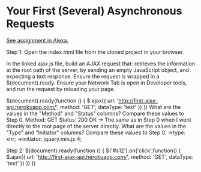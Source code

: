 # Your First (Several) Asynchronous Requests

[See assignment in Alexa.](https://alexa.bitmaker.co/cohorts/67/assignments/2055/latest)


Step 1:
Open the index.html file from the cloned project in your browser.

In the linked ajax.js file, build an AJAX request that:
retrieves the information at the root path of the server, by sending an empty JavaScript object, and expecting a text response.
Ensure the request is wrapped in a $(document).ready.
Ensure your Network Tab is open in Developer tools, and run the request by reloading your page.

$(document).ready(function () {
  $.ajax({
  url: 'http://first-ajax-api.herokuapp.com/',
  method: 'GET',
  dataType: 'text'
})
})
What are the values in the "Method" and "Status" columns? Compare these values to Step 0.
Method: GET
Status: 200 OK
 -> The same as in Step 0 when I went directly to the root page of the server directly.
What are the values in the "Type" and "Initiator" columns? Compare these values to Step 0.
 ->type: xhr;
 ->initiator: jquery.min.js:4;

Step 2:
 $(document).ready(function () {
 $('#s12').on('click',function() {
   $.ajax({
   url: 'http://first-ajax-api.herokuapp.com/',
   method: 'GET',
   dataType: 'text'
   })
 })
 })
